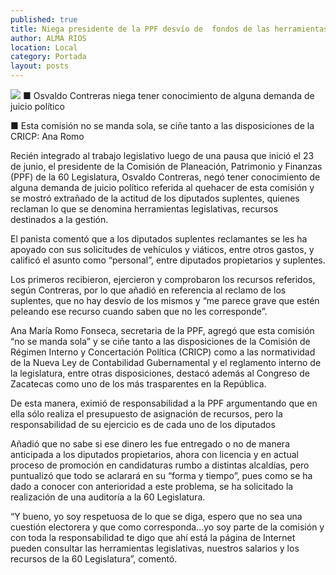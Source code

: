 ```yaml
---
published: true
title: Niega presidente de la PPF desvío de  fondos de las herramientas legislativas
author: ALMA RIOS
location: Local
category: Portada
layout: posts
---
```


![](http://i.imgur.com/lbHiTbWm.jpg)
■ Osvaldo Contreras niega tener conocimiento de alguna demanda de juicio político

■ Esta comisión no se manda sola, se ciñe tanto a las disposiciones de la CRICP: Ana Romo

Recién integrado al trabajo legislativo luego de una pausa que inició el 23 de junio, el presidente de la Comisión de Planeación, Patrimonio y Finanzas (PPF) de la 60 Legislatura, Osvaldo Contreras, negó tener conocimiento de alguna demanda de juicio político referida al quehacer de esta comisión y se mostró extrañado de la actitud de los diputados suplentes, quienes reclaman lo que se denomina herramientas legislativas, recursos destinados a la gestión.

El panista comentó que a los diputados suplentes reclamantes se les ha apoyado con sus solicitudes de vehículos y viáticos, entre otros gastos, y calificó el asunto como “personal”, entre diputados propietarios y suplentes.

Los primeros recibieron, ejercieron y comprobaron los recursos referidos, según Contreras,  por lo que añadió en referencia al reclamo de los suplentes, que no hay desvío de los mismos y  “me parece grave que estén peleando ese recurso cuando saben que no les corresponde”.

Ana María Romo Fonseca, secretaria de la PPF, agregó que esta comisión “no se manda sola” y se ciñe tanto a las disposiciones de la Comisión de Régimen Interno y Concertación Política (CRICP) como a las normatividad de la Nueva Ley de Contabilidad Gubernamental y el reglamento interno de la legislatura, entre otras disposiciones, destacó  además al Congreso de Zacatecas como uno de los más trasparentes en la República.

De esta manera, eximió de responsabilidad a la PPF argumentando que en ella sólo realiza el presupuesto de asignación de recursos, pero la responsabilidad de su ejercicio es de cada uno de los diputados

Añadió que no sabe si ese dinero les fue entregado o no de manera anticipada a los diputados propietarios, ahora con licencia y en actual proceso de promoción en candidaturas rumbo a distintas alcaldías, pero puntualizó que todo se aclarará en su “forma y tiempo”, pues como se ha dado a conocer con anterioridad a este problema, se ha solicitado la realización de una auditoría a la 60 Legislatura.

“Y bueno, yo soy respetuosa de lo que se diga, espero que no sea una cuestión electorera y que como corresponda...yo soy parte de la comisión y con toda la responsabilidad te digo que ahí está la página de Internet pueden consultar las herramientas legislativas, nuestros salarios y los recursos de la 60 Legislatura”, comentó.
